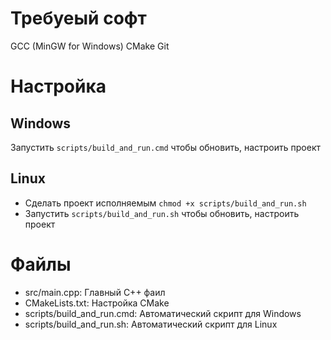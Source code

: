 # Требуеый софт
GCC (MinGW for Windows)
CMake
Git

# Настройка
## Windows
Запустить `scripts/build_and_run.cmd` чтобы обновить, настроить проект

## Linux
- Сделать проект исполняемым `chmod +x scripts/build_and_run.sh`
- Запустить `scripts/build_and_run.sh` чтобы обновить, настроить проект

# Файлы
- src/main.cpp: Главный C++ фаил
- CMakeLists.txt: Настройка CMake
- scripts/build_and_run.cmd: Автоматический скрипт для Windows
- scripts/build_and_run.sh: Автоматический скрипт для Linux
